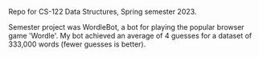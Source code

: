 Repo for CS-122 Data Structures, Spring semester 2023.

Semester project was WordleBot, a bot for playing the popular browser game 'Wordle'. My bot achieved an average of 4 guesses for a dataset of 333,000 words (fewer guesses is better).
